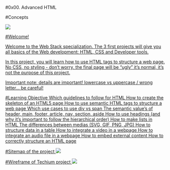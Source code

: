 #0x00. Advanced HTML

#Concepts
<a href ="https://intranet.alxswe.com/concepts/543"/>

<img src ="https://s3.amazonaws.com/alx-intranet.hbtn.io/uploads/medias/2019/12/5d9e347964a9cc0e3e24.jpg?X-Amz-Algorithm=AWS4-HMAC-SHA256&X-Amz-Credential=AKIARDDGGGOUSBVO6H7D%2F20231005%2Fus-east-1%2Fs3%2Faws4_request&X-Amz-Date=20231005T150218Z&X-Amz-Expires=86400&X-Amz-SignedHeaders=host&X-Amz-Signature=cc49ece6e05e0a3813e31d1d734b27a8d77ad9a5bd466afaf18828217d34ea14"/>

#Welcome!
<p>Welcome to the Web Stack specialization. The 3 first projects will give you all basics of the Web development: HTML, CSS and Developer tools.

In this project, you will learn how to use HTML tags to structure a web page. No CSS, no styling - don’t worry, the final page will be “ugly” it’s normal, it’s not the purpose of this project.

Important note: details are important! lowercase vs uppercase / wrong letter… be careful!</p>

#Learning Objective
Which guidelines to follow for HTML
How to create the skeleton of an HTML5 page
How to use semantic HTML tags to structure a web page
Which use cases to use div vs span
The semantic value’s of header, main, footer, article, nav, section, aside
How to use headings (and why it’s important to follow the hierarchical order)
How to make lists in HTML
The differences between medias (SVG, GIF, PNG, JPG)
How to structure data in a table
How to integrate a video in a webpage
How to integrate an audio file in a webpage
How to embed external content
How to correctly structure an HTML page


#Sitemap of the project
<img src ="https://s3.amazonaws.com/alx-intranet.hbtn.io/uploads/medias/2020/4/4dec2ba9d84a0a55355b1c1e2de4c57854a2d35a.png?X-Amz-Algorithm=AWS4-HMAC-SHA256&X-Amz-Credential=AKIARDDGGGOUSBVO6H7D%2F20231005%2Fus-east-1%2Fs3%2Faws4_request&X-Amz-Date=20231005T150218Z&X-Amz-Expires=86400&X-Amz-SignedHeaders=host&X-Amz-Signature=c1e3ffe30365583ef7d34e2d7d27ac8fb516bf1439059d888a4e7960175d8b48"/>

#Wireframe of Techium project
<img src ="https://s3.amazonaws.com/alx-intranet.hbtn.io/uploads/medias/2020/4/3e4f9e2b3cb73d1768229e086f5da35337be5c6c.png?X-Amz-Algorithm=AWS4-HMAC-SHA256&X-Amz-Credential=AKIARDDGGGOUSBVO6H7D%2F20231005%2Fus-east-1%2Fs3%2Faws4_request&X-Amz-Date=20231005T150218Z&X-Amz-Expires=86400&X-Amz-SignedHeaders=host&X-Amz-Signature=8fae09fa7cd21832381aa6ae7dee297f7c0cabbd68ec520f35c0025799697449"/>
